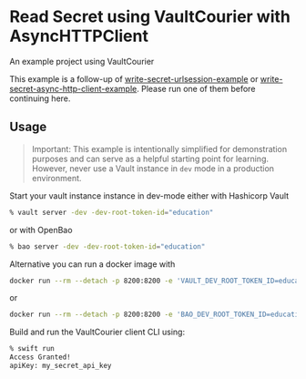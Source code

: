 #  Read Secret using VaultCourier with AsyncHTTPClient

An example project using VaultCourier

This example is a follow-up of [write-secret-urlsession-example](https://github.com/vault-courier/vault-courier-examples/tree/main/write-secret-urlsession-example) or [write-secret-async-http-client-example](https://github.com/vault-courier/vault-courier-examples/tree/main/write-secret-async-http-client-example). Please run one of them before continuing here.

## Usage

> Important: This example is intentionally simplified for demonstration purposes and can serve as a helpful starting point for learning. However, never use a Vault instance in `dev` mode in a production environment.

Start your vault instance instance in dev-mode either with Hashicorp Vault

```sh
% vault server -dev -dev-root-token-id="education"
```

or with OpenBao

```sh
% bao server -dev -dev-root-token-id="education"
```

Alternative you can run a docker image with

```sh
docker run --rm --detach -p 8200:8200 -e 'VAULT_DEV_ROOT_TOKEN_ID=education' hashicorp/vault:latest
```

or

```sh
docker run --rm --detach -p 8200:8200 -e 'BAO_DEV_ROOT_TOKEN_ID=education' openbao/openbao:latest
```

Build and run the VaultCourier client CLI using:

```sh
% swift run
Access Granted!
apiKey: my_secret_api_key
```


